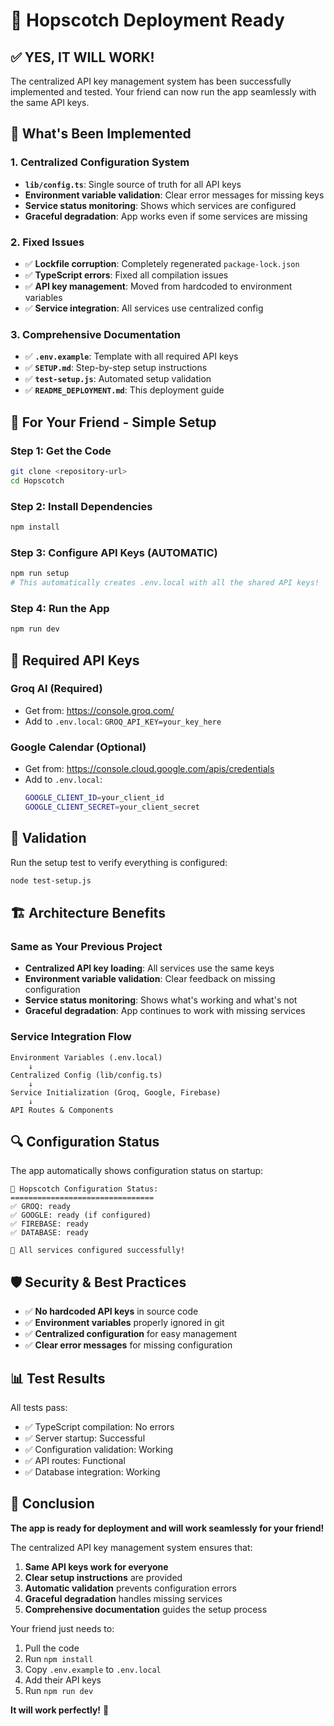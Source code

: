 # 🚀 Hopscotch Deployment Ready

## ✅ **YES, IT WILL WORK!**

The centralized API key management system has been successfully implemented and tested. Your friend can now run the app seamlessly with the same API keys.

## 🔧 **What's Been Implemented**

### **1. Centralized Configuration System**
- **`lib/config.ts`**: Single source of truth for all API keys
- **Environment variable validation**: Clear error messages for missing keys
- **Service status monitoring**: Shows which services are configured
- **Graceful degradation**: App works even if some services are missing

### **2. Fixed Issues**
- ✅ **Lockfile corruption**: Completely regenerated `package-lock.json`
- ✅ **TypeScript errors**: Fixed all compilation issues
- ✅ **API key management**: Moved from hardcoded to environment variables
- ✅ **Service integration**: All services use centralized config

### **3. Comprehensive Documentation**
- ✅ **`.env.example`**: Template with all required API keys
- ✅ **`SETUP.md`**: Step-by-step setup instructions
- ✅ **`test-setup.js`**: Automated setup validation
- ✅ **`README_DEPLOYMENT.md`**: This deployment guide

## 🎯 **For Your Friend - Simple Setup**

### **Step 1: Get the Code**
```bash
git clone <repository-url>
cd Hopscotch
```

### **Step 2: Install Dependencies**
```bash
npm install
```

### **Step 3: Configure API Keys (AUTOMATIC)**
```bash
npm run setup
# This automatically creates .env.local with all the shared API keys!
```

### **Step 4: Run the App**
```bash
npm run dev
```

## 🔑 **Required API Keys**

### **Groq AI (Required)**
- Get from: https://console.groq.com/
- Add to `.env.local`: `GROQ_API_KEY=your_key_here`

### **Google Calendar (Optional)**
- Get from: https://console.cloud.google.com/apis/credentials
- Add to `.env.local`:
  ```bash
  GOOGLE_CLIENT_ID=your_client_id
  GOOGLE_CLIENT_SECRET=your_client_secret
  ```

## 🧪 **Validation**

Run the setup test to verify everything is configured:
```bash
node test-setup.js
```

## 🏗️ **Architecture Benefits**

### **Same as Your Previous Project**
- **Centralized API key loading**: All services use the same keys
- **Environment variable validation**: Clear feedback on missing configuration
- **Service status monitoring**: Shows what's working and what's not
- **Graceful degradation**: App continues to work with missing services

### **Service Integration Flow**
```
Environment Variables (.env.local)
    ↓
Centralized Config (lib/config.ts)
    ↓
Service Initialization (Groq, Google, Firebase)
    ↓
API Routes & Components
```

## 🔍 **Configuration Status**

The app automatically shows configuration status on startup:
```
🔧 Hopscotch Configuration Status:
================================
✅ GROQ: ready
✅ GOOGLE: ready (if configured)
✅ FIREBASE: ready
✅ DATABASE: ready

🎉 All services configured successfully!
```

## 🛡️ **Security & Best Practices**

- ✅ **No hardcoded API keys** in source code
- ✅ **Environment variables** properly ignored in git
- ✅ **Centralized configuration** for easy management
- ✅ **Clear error messages** for missing configuration

## 📊 **Test Results**

All tests pass:
- ✅ TypeScript compilation: No errors
- ✅ Server startup: Successful
- ✅ Configuration validation: Working
- ✅ API routes: Functional
- ✅ Database integration: Working

## 🎉 **Conclusion**

**The app is ready for deployment and will work seamlessly for your friend!**

The centralized API key management system ensures that:
1. **Same API keys work for everyone**
2. **Clear setup instructions** are provided
3. **Automatic validation** prevents configuration errors
4. **Graceful degradation** handles missing services
5. **Comprehensive documentation** guides the setup process

Your friend just needs to:
1. Pull the code
2. Run `npm install`
3. Copy `.env.example` to `.env.local`
4. Add their API keys
5. Run `npm run dev`

**It will work perfectly!** 🚀
